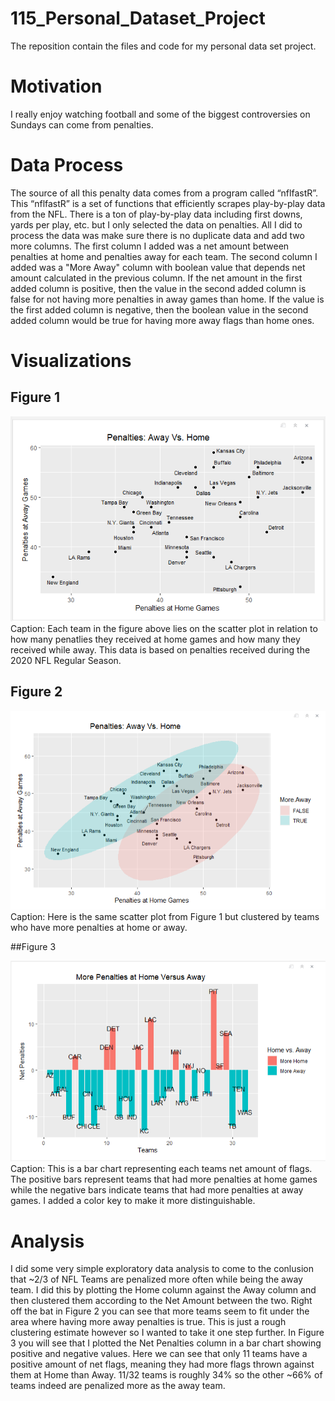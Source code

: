 # 115_Personal_Dataset_Project
The reposition contain the files and code for my personal data set project. 

# Motivation
I really enjoy watching football and some of the biggest controversies on Sundays can come from penalties. 

# Data Process
The source of all this penalty data comes from a program called “nflfastR”. This “nflfastR” is a set of functions that efficiently
scrapes play-by-play data from the NFL. There is a ton of play-by-play data including first downs, yards per play, etc. but I only selected the data on penalties. All I did to process the data was make sure there is no duplicate data and add two more columns. The first column I added was a net amount between penalties at home and penalties away for each team. The second column I added was a "More Away" column with boolean value that depends net amount calculated in the previous column. If the net amount in the first added column is positive, then the value in the second added column is false for not having more penalties in away games than home. If the value is the first added column is negative, then the boolean value in the second added column would be true for having more away flags than home ones.

# Visualizations
## Figure 1

<img src="https://raw.githubusercontent.com/isiverWSU/115_Personal_DataSet_Project/main/Figure1-HomeVersusAway.png">
Caption: Each team in the figure above lies on the scatter plot in relation to how many penatlies they received at home games and how many they received while away.
This data is based on penalties received during the 2020 NFL Regular Season. 

## Figure 2

<img src="https://raw.githubusercontent.com/isiverWSU/115_Personal_DataSet_Project/main/Figure%202%20-%20HomeVersusAway2.png">
Caption: Here is the same scatter plot from Figure 1 but clustered by teams who have more penalties at home or away. 

##Figure 3

<img src="https://raw.githubusercontent.com/isiverWSU/115_Personal_DataSet_Project/main/Figure3-NetPenaltiesBarChart.png">
Caption: This is a bar chart representing each teams net amount of flags. The positive bars represent teams that had more penalties at home games while the negative bars indicate teams that had more penalties at away games. I added a color key to make it more distinguishable. 

# Analysis 

I did some very simple exploratory data analysis to come to the conlusion that ~2/3 of NFL Teams are penalized more often while being the away team. I did this by plotting the Home column against the Away column and then clustered them according to the Net Amount between the two. Right off the bat in Figure 2 you can see that more teams seem to fit under the area where having more away penalties is true. This is just a rough clustering estimate however so I wanted to take it one step further. In Figure 3 you will see that I plotted the Net Penalties column in a bar chart showing positive and negative values. Here we can see that only 11 teams have a positive amount of net flags, meaning they had  more flags thrown against them at Home than Away. 11/32 teams is roughly 34% so the other ~66% of teams indeed are penalized more as the away team.
